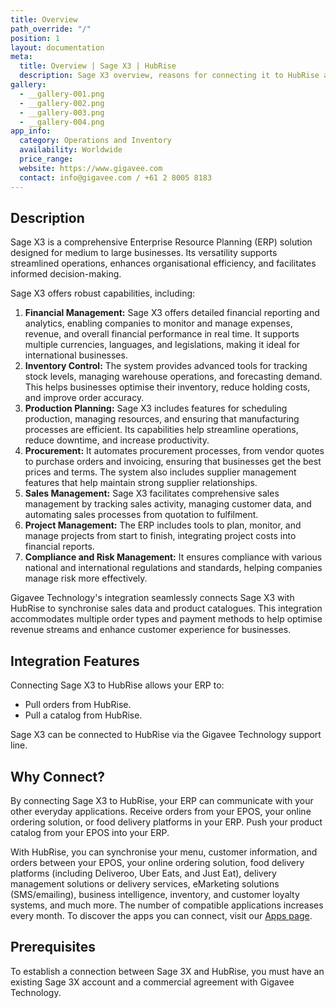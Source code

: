 ```yaml
---
title: Overview
path_override: "/"
position: 1
layout: documentation
meta:
  title: Overview | Sage X3 | HubRise
  description: Sage X3 overview, reasons for connecting it to HubRise and summary of integrated features. Synchronise data between your ERP, your EPOS and your other apps.
gallery:
  - __gallery-001.png
  - __gallery-002.png
  - __gallery-003.png
  - __gallery-004.png
app_info:
  category: Operations and Inventory
  availability: Worldwide
  price_range:
  website: https://www.gigavee.com
  contact: info@gigavee.com / +61 2 8005 8183
---
```


## Description

Sage X3 is a comprehensive Enterprise Resource Planning (ERP) solution designed for medium to large businesses. Its versatility supports streamlined operations, enhances organisational efficiency, and facilitates informed decision-making.

Sage X3 offers robust capabilities, including:
1. **Financial Management:** Sage X3 offers detailed financial reporting and analytics, enabling companies to monitor and manage expenses, revenue, and overall financial performance in real time. It supports multiple currencies, languages, and legislations, making it ideal for international businesses.
1. **Inventory Control:** The system provides advanced tools for tracking stock levels, managing warehouse operations, and forecasting demand. This helps businesses optimise their inventory, reduce holding costs, and improve order accuracy.
1. **Production Planning:** Sage X3 includes features for scheduling production, managing resources, and ensuring that manufacturing processes are efficient. Its capabilities help streamline operations, reduce downtime, and increase productivity.
1. **Procurement:** It automates procurement processes, from vendor quotes to purchase orders and invoicing, ensuring that businesses get the best prices and terms. The system also includes supplier management features that help maintain strong supplier relationships.
1. **Sales Management:** Sage X3 facilitates comprehensive sales management by tracking sales activity, managing customer data, and automating sales processes from quotation to fulfilment.
1. **Project Management:** The ERP includes tools to plan, monitor, and manage projects from start to finish, integrating project costs into financial reports.
1. **Compliance and Risk Management:** It ensures compliance with various national and international regulations and standards, helping companies manage risk more effectively.

Gigavee Technology's integration seamlessly connects Sage X3 with HubRise to synchronise sales data and product catalogues. This integration accommodates multiple order types and payment methods to help optimise revenue streams and enhance customer experience for businesses.

## Integration Features

Connecting Sage X3 to HubRise allows your ERP to:
- Pull orders from HubRise.
- Pull a catalog from HubRise.

Sage X3 can be connected to HubRise via the Gigavee Technology support line.

## Why Connect?

By connecting Sage X3 to HubRise, your ERP can communicate with your other everyday applications. Receive orders from your EPOS, your online ordering solution, or food delivery platforms in your ERP. Push your product catalog from your EPOS into your ERP.

With HubRise, you can synchronise your menu, customer information, and orders between your EPOS, your online ordering solution, food delivery platforms (including Deliveroo, Uber Eats, and Just Eat), delivery management solutions or delivery services, eMarketing solutions (SMS/emailing), business intelligence, inventory, and customer loyalty systems, and much more. The number of compatible applications increases every month. To discover the apps you can connect, visit our [Apps page](/apps).

## Prerequisites

To establish a connection between Sage 3X and HubRise, you must have an existing Sage 3X account and a commercial agreement with Gigavee Technology.
